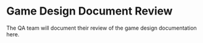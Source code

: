# Game Design Document Review

The QA team will document their review of the game design documentation here.
